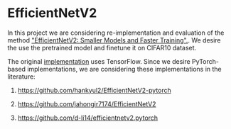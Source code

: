 # EfficientNetV2
In this project we are considering re-implementation and evaluation of the method ["EfficientNetV2: Smaller Models and Faster Training".](https://arxiv.org/abs/2104.00298). We desire the use the pretrained model and finetune it on CIFAR10 dataset.

The original [implementation](https://github.com/google/automl/tree/master/efficientnetv2) uses TensorFlow. Since we desire PyTorch-based implementations, we are considering these implementations in the literature:
1) https://github.com/hankyul2/EfficientNetV2-pytorch

2) https://github.com/jahongir7174/EfficientNetV2

3) https://github.com/d-li14/efficientnetv2.pytorch
